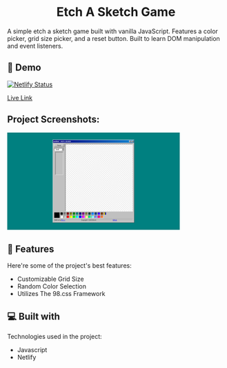 <h1 align="center" id="title">Etch A Sketch Game</h1>

<p id="description">A simple etch a sketch game built with vanilla JavaScript. Features a color picker, grid size picker, and a reset button. Built to learn DOM manipulation and event listeners.</p>

<h2>🚀 Demo</h2>

[![Netlify Status](https://api.netlify.com/api/v1/badges/640eebc3-77ba-46a3-a53a-1f64313b2f30/deploy-status)](https://app.netlify.com/sites/endearing-tiramisu-8f1ebc/deploys)

[Live Link](https://etch-a-sketch.josephrisk.com/)

<h2>Project Screenshots:</h2>

<img src="https://github.com/j0srisk/personal-site/blob/main/src/assets/projects/etch-a-sketch.png?raw=true" alt="project-screenshot" width="400" height="auto">

  
  
<h2>🧐 Features</h2>

Here're some of the project's best features:

*   Customizable Grid Size
*   Random Color Selection
*   Utilizes The 98.css Framework

  
  
<h2>💻 Built with</h2>

Technologies used in the project:

*   Javascript
*   Netlify
